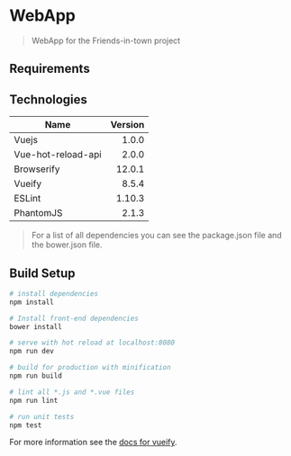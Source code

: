 # WebApp

> WebApp for the Friends-in-town project

## Requirements

## Technologies

| Name               | Version |
| -------------------|--------:|
| Vuejs              |   1.0.0 |
| Vue-hot-reload-api |   2.0.0 |
| Browserify         |  12.0.1 |
| Vueify             |   8.5.4 |
| ESLint             |  1.10.3 |
| PhantomJS          |   2.1.3 |

> For a list of all dependencies you can see the package.json file and the bower.json file.

## Build Setup

``` bash
# install dependencies
npm install

# Install front-end dependencies
bower install

# serve with hot reload at localhost:8080
npm run dev

# build for production with minification
npm run build

# lint all *.js and *.vue files
npm run lint

# run unit tests
npm test
```

For more information see the [docs for vueify](https://github.com/vuejs/vueify).